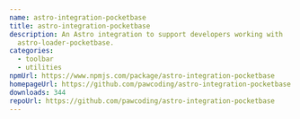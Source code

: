 ```yaml
---
name: astro-integration-pocketbase
title: astro-integration-pocketbase
description: An Astro integration to support developers working with
  astro-loader-pocketbase.
categories:
  - toolbar
  - utilities
npmUrl: https://www.npmjs.com/package/astro-integration-pocketbase
homepageUrl: https://github.com/pawcoding/astro-integration-pocketbase
downloads: 344
repoUrl: https://github.com/pawcoding/astro-integration-pocketbase
---
```


